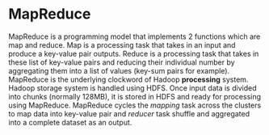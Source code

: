 # MapReduce

MapReduce is a programming model that implements 2 functions which are map and
reduce. Map is a processing task that takes in an input and produce a key-value
pair outputs. Reduce is a processing task that takes in these list of key-value
pairs and reducing their individual number by aggregating them into a list of values
(key-sum pairs for example). MapReduce is the underlying clockword of Hadoop 
**processing** system. Hadoop storage system is handled using HDFS. Once input data is
divided into chunks (normally 128MB), it is stored in HDFS and ready for processing 
using MapReduce. MapReduce cycles the _mapping_ task across the clusters to 
map data into key-value pair and _reducer_ task shuffle and aggregated into a 
complete dataset as an output.